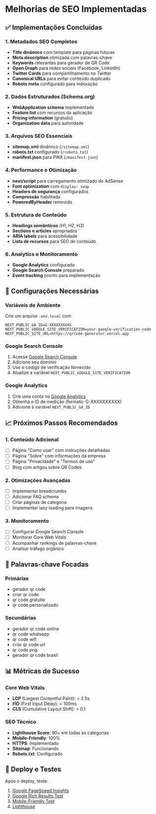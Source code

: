 # Melhorias de SEO Implementadas

## ✅ Implementações Concluídas

### 1. Metadados SEO Completos

- **Title dinâmico** com template para páginas futuras
- **Meta description** otimizada com palavras-chave
- **Keywords** relevantes para gerador de QR Code
- **Open Graph** para redes sociais (Facebook, LinkedIn)
- **Twitter Cards** para compartilhamento no Twitter
- **Canonical URLs** para evitar conteúdo duplicado
- **Robots meta** configurado para indexação

### 2. Dados Estruturados (Schema.org)

- **WebApplication schema** implementado
- **Feature list** com recursos da aplicação
- **Pricing information** (gratuito)
- **Organization data** para autoridade

### 3. Arquivos SEO Essenciais

- **sitemap.xml** dinâmico (`/sitemap.xml`)
- **robots.txt** configurado (`/robots.txt`)
- **manifest.json** para PWA (`/manifest.json`)

### 4. Performance e Otimização

- **next/script** para carregamento otimizado do AdSense
- **Font optimization** com `display: swap`
- **Headers de segurança** configurados
- **Compressão** habilitada
- **PoweredByHeader** removido

### 5. Estrutura de Conteúdo

- **Headings semânticos** (H1, H2, H3)
- **Sections e articles** apropriados
- **ARIA labels** para acessibilidade
- **Lista de recursos** para SEO de conteúdo

### 6. Analytics e Monitoramento

- **Google Analytics** configurado
- **Google Search Console** preparado
- **Event tracking** pronto para implementação

## 🔧 Configurações Necessárias

### Variáveis de Ambiente

Crie um arquivo `.env.local` com:

```
NEXT_PUBLIC_GA_ID=G-XXXXXXXXXX
NEXT_PUBLIC_GOOGLE_SITE_VERIFICATION=your-google-verification-code
NEXT_PUBLIC_SITE_URL=https://qrcode-generator.vercel.app
```

### Google Search Console

1. Acesse [Google Search Console](https://search.google.com/search-console)
2. Adicione seu domínio
3. Use o código de verificação fornecido
4. Atualize a variável `NEXT_PUBLIC_GOOGLE_SITE_VERIFICATION`

### Google Analytics

1. Crie uma conta no [Google Analytics](https://analytics.google.com)
2. Obtenha o ID de medição (formato: G-XXXXXXXXXX)
3. Adicione à variável `NEXT_PUBLIC_GA_ID`

## 📈 Próximos Passos Recomendados

### 1. Conteúdo Adicional

- [ ] Página "Como usar" com instruções detalhadas
- [ ] Página "Sobre" com informações da empresa
- [ ] Página "Privacidade" e "Termos de uso"
- [ ] Blog com artigos sobre QR Codes

### 2. Otimizações Avançadas

- [ ] Implementar breadcrumbs
- [ ] Adicionar FAQ schema
- [ ] Criar páginas de categoria
- [ ] Implementar lazy loading para imagens

### 3. Monitoramento

- [ ] Configurar Google Search Console
- [ ] Monitorar Core Web Vitals
- [ ] Acompanhar rankings de palavras-chave
- [ ] Analisar tráfego orgânico

## 🎯 Palavras-chave Focadas

### Primárias

- gerador qr code
- criar qr code
- qr code gratuito
- qr code personalizado

### Secundárias

- gerador qr code online
- qr code whatsapp
- qr code wifi
- criar qr code url
- qr code png
- gerador qr code brasil

## 📊 Métricas de Sucesso

### Core Web Vitals

- **LCP** (Largest Contentful Paint): < 2.5s
- **FID** (First Input Delay): < 100ms
- **CLS** (Cumulative Layout Shift): < 0.1

### SEO Técnico

- **Lighthouse Score**: 90+ em todas as categorias
- **Mobile-Friendly**: 100%
- **HTTPS**: Implementado
- **Sitemap**: Funcionando
- **Robots.txt**: Configurado

## 🚀 Deploy e Testes

Após o deploy, teste:

1. [Google PageSpeed Insights](https://pagespeed.web.dev/)
2. [Google Rich Results Test](https://search.google.com/test/rich-results)
3. [Mobile-Friendly Test](https://search.google.com/test/mobile-friendly)
4. [Lighthouse](https://developers.google.com/web/tools/lighthouse)
